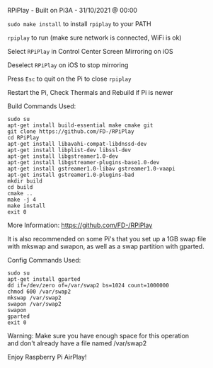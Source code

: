 RPiPlay - Built on Pi3A - 31/10/2021 @ 00:00

`sudo make install` to install `rpiplay` to your PATH

`rpiplay` to run (make sure network is connected, WiFi is ok)

Select `RPiPlay` in Control Center Screen Mirroring on iOS

Deselect `RPiPlay` on iOS to stop mirroring

Press `Esc` to quit on the Pi to close `rpiplay`

Restart the Pi, Check Thermals and Rebuild if Pi is newer

Build Commands Used:
```
sudo su
apt-get install build-essential make cmake git
git clone https://github.com/FD-/RPiPlay
cd RPiPlay
apt-get install libavahi-compat-libdnssd-dev
apt-get install libplist-dev libssl-dev
apt-get install libgstreamer1.0-dev
apt-get install libgstreamer-plugins-base1.0-dev
apt-get install gstreamer1.0-libav gstreamer1.0-vaapi
apt-get install gstreamer1.0-plugins-bad
mkdir build
cd build
cmake ..
make -j 4
make install
exit 0
```

More Information: https://github.com/FD-/RPiPlay

It is also recommended on some Pi's that you set up a 1GB swap file \
with mkswap and swapon, as well as a swap partition with gparted.

Config Commands Used:
```
sudo su
apt-get install gparted
dd if=/dev/zero of=/var/swap2 bs=1024 count=1000000
chmod 600 /var/swap2
mkswap /var/swap2
swapon /var/swap2
swapon
gparted
exit 0
```
Warning: Make sure you have enough space for this operation \
and don't already have a file named /var/swap2

Enjoy Raspberry Pi AirPlay!